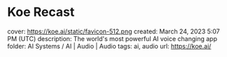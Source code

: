 # Koe Recast

cover: https://koe.ai/static/favicon-512.png
created: March 24, 2023 5:07 PM (UTC)
description: The world's most powerful AI voice changing app
folder: AI Systems / AI | Audio | Audio
tags: ai, audio
url: https://koe.ai/